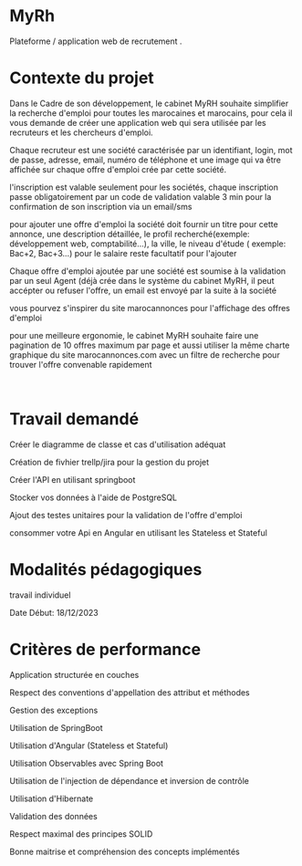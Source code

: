 # MyRh
Plateforme / application web de recrutement .
# Contexte du projet
Dans le Cadre de son développement, le cabinet MyRH souhaite simplifier la recherche d'emploi pour toutes les marocaines et marocains, pour cela il vous demande de créer une application web qui sera utilisée par les recruteurs et les chercheurs d'emploi.


Chaque recruteur est une société caractérisée par un identifiant, login, mot de passe, adresse, email, numéro de téléphone et une image qui va être affichée sur chaque offre d'emploi crée par cette société.

l'inscription est valable seulement pour les sociétés, chaque inscription passe obligatoirement par un code de validation valable 3 min pour la confirmation de son inscription via un email/sms

pour ajouter une offre d'emploi la société doit fournir un titre pour cette annonce, une description détaillée, le profil recherché(exemple: développement web, comptabilité...), la ville, le niveau d'étude ( exemple: Bac+2, Bac+3...) pour le salaire reste facultatif pour l'ajouter

Chaque offre d'emploi ajoutée par une société est soumise à la validation par un seul Agent (déjà crée dans le système du cabinet MyRH, il peut accépter ou refuser l'offre, un email est envoyé par la suite à la société

vous pourvez s'inspirer du site marocannonces pour l'affichage des offres d'emploi

pour une meilleure ergonomie, le cabinet MyRH souhaite faire une pagination de 10 offres maximum par page et aussi utiliser la même charte graphique du site marocannonces.com avec un filtre de recherche pour trouver l'offre convenable rapidement

​

# Travail demandé


Créer le diagramme de classe et cas d'utilisation adéquat

Création de fivhier trellp/jira pour la gestion du projet

Créer l'API en utilisant springboot

Stocker vos données à l'aide de PostgreSQL

Ajout des testes unitaires pour la validation de l'offre d'emploi

consommer votre Api en Angular en utilisant les Stateless et Stateful

# Modalités pédagogiques
travail individuel

Date Début: 18/12/2023

# Critères de performance
Application structurée en couches

Respect des conventions d'appellation des attribut et méthodes

Gestion des exceptions

Utilisation de SpringBoot

Utilisation d'Angular (Stateless et Stateful)

Utilisation Observables avec Spring Boot

Utilisation de l'injection de dépendance et inversion de contrôle

Utilisation d'Hibernate

Validation des données

Respect maximal des principes SOLID

Bonne maitrise et compréhension des concepts implémentés
